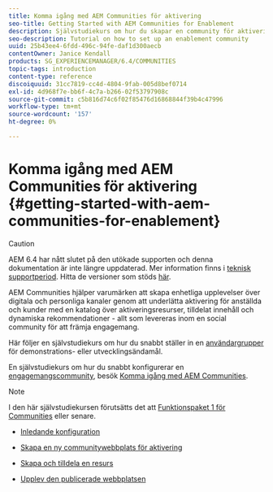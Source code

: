 ```yaml
---
title: Komma igång med AEM Communities för aktivering
seo-title: Getting Started with AEM Communities for Enablement
description: Självstudiekurs om hur du skapar en community för aktivering
seo-description: Tutorial on how to set up an enablement community
uuid: 25b43ee4-6fdd-496c-94fe-daf1d300aecb
contentOwner: Janice Kendall
products: SG_EXPERIENCEMANAGER/6.4/COMMUNITIES
topic-tags: introduction
content-type: reference
discoiquuid: 31cc7819-cc4d-4804-9fab-005d8bef0714
exl-id: 4d968f7e-bb6f-4c7a-b266-02f53797908c
source-git-commit: c5b816d74c6f02f85476d16868844f39b4c47996
workflow-type: tm+mt
source-wordcount: '157'
ht-degree: 0%

---
```


# Komma igång med AEM Communities för aktivering  {#getting-started-with-aem-communities-for-enablement}

>[!CAUTION]
>
>AEM 6.4 har nått slutet på den utökade supporten och denna dokumentation är inte längre uppdaterad. Mer information finns i [teknisk supportperiod](https://helpx.adobe.com/support/programs/eol-matrix.html). Hitta de versioner som stöds [här](https://experienceleague.adobe.com/docs/).

AEM Communities hjälper varumärken att skapa enhetliga upplevelser över digitala och personliga kanaler genom att underlätta aktivering för anställda och kunder med en katalog över aktiveringsresurser, tilldelat innehåll och dynamiska rekommendationer - allt som levereras inom en social community för att främja engagemang.

Här följer en självstudiekurs om hur du snabbt ställer in en [användargrupper](overview.md#enablement-community) för demonstrations- eller utvecklingsändamål.

En självstudiekurs om hur du snabbt konfigurerar en [engagemangscommunity](overview.md#engagement-community), besök [Komma igång med AEM Communities](getting-started.md).

>[!NOTE]
>
>I den här självstudiekursen förutsätts det att [Funktionspaket 1 för Communities](deploy-communities.md#latestfeaturepack) eller senare.

* [Inledande konfiguration](enablement-setup.md)

* [Skapa en ny communitywebbplats för aktivering](enablement-create-site.md)

* [Skapa och tilldela en resurs](resource.md)

* [Upplev den publicerade webbplatsen](enablement-published-site.md)

